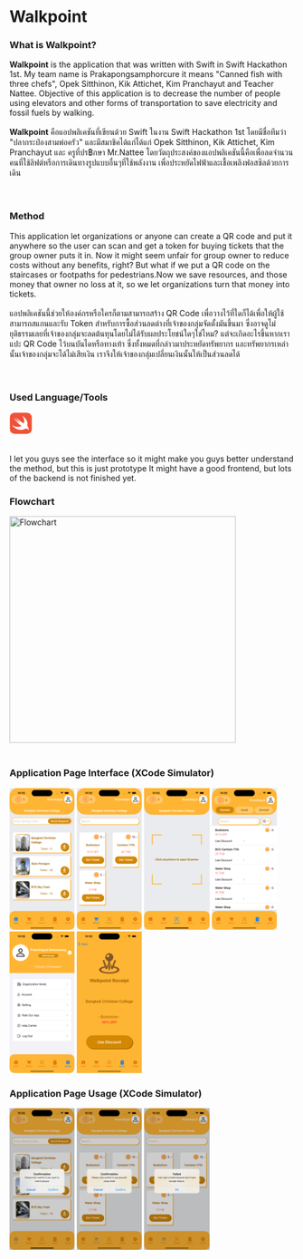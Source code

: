 # Walkpoint

### What is Walkpoint?
**Walkpoint** is the application that was written with Swift in Swift Hackathon 1st. My team name is Prakapongsamphorcure it means "Canned fish with three chefs", Opek Sitthinon, Kik Attichet, Kim Pranchayut and Teacher Nattee. Objective of this application is to decrease the number of people using elevators and other forms of transportation to save electricity and fossil fuels by walking.
<br>  
**Walkpoint** คือแอปพลิเคชันที่เขียนด้วย Swift ในงาน Swift Hackathon 1st โดยมีชื่อทีมว่า "ปลากระป๋องสามพ่อครัว" และมีสมาชิคได้แก่ได้แก่ Opek Sitthinon, Kik Attichet, Kim Pranchayut และ ครูที่ปร฿กษา Mr.Nattee โดยวัตถุประสงค์ของแอปพลิเคชันนี้คือเพื่อลดจำนวนคนที่ใช้ลิฟต์หรือการเดินทางรูปแบบอื่นๆที่ใช้พลังงาน เพื่อประหยัดไฟฟ้าและเชื้อเพลิงฟอสซิลด้วยการเดิน
<br>
<br>
<br>
### Method
This application let organizations or anyone can create a QR code and put it anywhere so the user can scan and get a token for buying tickets that the group owner puts it in. Now it might seem unfair for group owner to reduce costs without any benefits, right? But what if we put a QR code on the staircases or footpaths for pedestrians.Now we save resources, and those money that owner no loss at it, so we let organizations turn that money into tickets. 
<br>  
แอปพลิเคชันนี้ช่วยให้องค์กรหรือใครก็ตามสามารถสร้าง QR Code เพื่อวางไว้ที่ใดก็ได้เพื่อให้ผู้ใช้สามารถสแกนและรับ Token สำหรับการซื้อส่วนลดต่างที่เจ้าของกลุ่มจัดตั้งมันขึ้นมา ซึ่งอาจดูไม่ยุติธรรมเลยที่เจ้าของกลุ่มจะลดต้นทุนโดยไม่ได้รับผลประโยชน์ใดๆใช่ไหม? แต่จะเกิดอะไรขึ้นหากเราแปะ QR Code ไว้บนบันไดหรือทางเท้า ซึ่งทั้งหมดที่กล่าวมาประหยัดทรัพยากร และทรัพยากรเหล่านั้นเจ้าของกลุ่มจะได้ไม่เสียเงิน เราจึงให้เจ้าของกลุ่มเปลี่ยนเงินนั้นให้เป็นส่วนลดได้ 
<br>
<br>
<br>

### Used Language/Tools
<div>
  <img src="https://github.com/devicons/devicon/blob/master/icons/swift/swift-original.svg" title="Swift"width="40" height="40"/>&nbsp;
</div>
<br>  

I let you guys see the interface so it might make you guys better understand the method, but this is just prototype It might have a good frontend, but lots of the backend is not finished yet.

### Flowchart 
<div>
  <img src="./illustration/Flowchart.jpeg"  title="Flowchart"width="400" height="400"/>
</div>
<br>  

### Application Page Interface (XCode Simulator)
<div>
  <img src="./Simulation/Page 1 Home.png"  title="UI" height="250"/>
  <img src="./Simulation/Page 2 Reward.png"  title="UI" height="250"/>
  <img src="./Simulation/Page 3 Scanner.png"  title="UI" height="250"/>
  <img src="./Simulation/Page 4 History - Owned.png"  title="UI" height="250"/>
  <img src="./Simulation/Page 5 Setting.png"  title="UI" height="250"/>
  <img src="./Simulation/Receipt.png"  title="UI" height="250"/>
</div>

### Application Page Usage (XCode Simulator)
<div>
  <img src="./Simulation/Page 1 Home - Confirmation.png"  title="UI" height="250"/>
  <img src="./Simulation/Page 2 Reward - Confirmation.png"  title="UI" height="250"/>
  <img src="./Simulation/Page 2 Reward - Failed.png"  title="UI" height="250"/>
</div>
